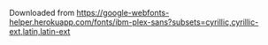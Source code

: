 Downloaded from https://google-webfonts-helper.herokuapp.com/fonts/ibm-plex-sans?subsets=cyrillic,cyrillic-ext,latin,latin-ext
